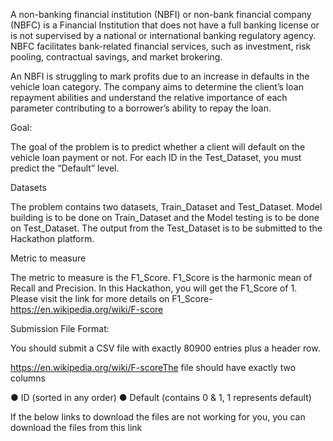 A non-banking financial institution (NBFI) or non-bank financial company (NBFC) is a Financial Institution that does not have a full banking license or is not supervised by a national or international banking regulatory agency. NBFC facilitates bank-related financial services, such as investment, risk pooling, contractual savings, and market brokering.

An NBFI is struggling to mark profits due to an increase in defaults in the vehicle loan category. The company aims to determine the client’s loan repayment abilities and understand the relative importance of each parameter contributing to a borrower’s ability to repay the loan. 

Goal:

The goal of the problem is to predict whether a client will default on the vehicle loan payment or not. For each ID in the Test_Dataset, you must predict the “Default” level.

Datasets

The problem contains two datasets, Train_Dataset and Test_Dataset. Model building is to be done on Train_Dataset and the Model testing is to be done on Test_Dataset. The output from the Test_Dataset is to be submitted to the Hackathon platform.

Metric to measure

The metric to measure is the F1_Score. F1_Score is the harmonic mean of Recall and Precision. In this Hackathon, you will get the F1_Score of 1. Please visit the link for more details on F1_Score- https://en.wikipedia.org/wiki/F-score

Submission File Format:

You should submit a CSV file with exactly 80900 entries plus a header row.

 https://en.wikipedia.org/wiki/F-scoreThe file should have exactly two columns


●        ID (sorted in any order)
●        Default (contains 0 & 1, 1 represents default)


If the below links to download the files are not working for you, you can download the files from this link
